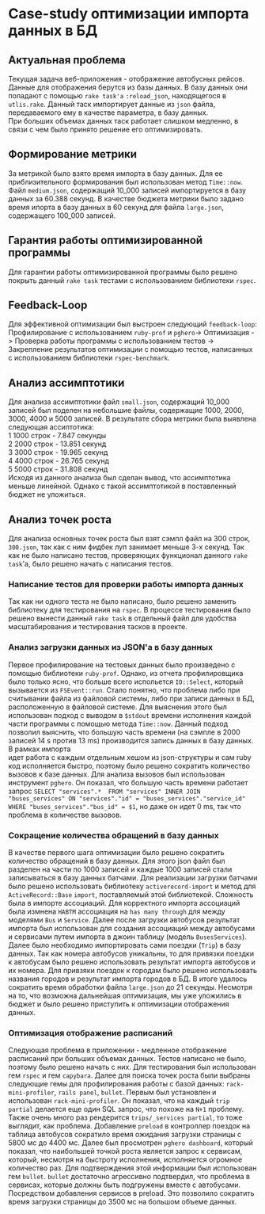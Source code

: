 # Case-study оптимизации импорта данных в БД

## Актуальная проблема
Текущая задача веб-приложения - отображение автобусных рейсов. Данные для отображения берутся из
базы данных. В базу данных они попадают с помощью `rake task'a` `:reload_json`, находящегося в
`utlis.rake`. Данный таск импортирует данные из `json` файла, передаваемого ему в качестве 
параметра, в базу данных.  
При больших объемах данных таск работает слишком медленно, в связи с чем было принято решение его
оптимизировать.

## Формирование метрики
За метрикой было взято время импорта в базу данных. Для ее приблизительного формирования был 
использован метод `Time::now`. Файл `medium.json`, содержащий 10_000 записей импортируется в базу
данных за 60.388 секунд. В качестве бюджета метрики было задано время ипорта в базу данных в 60
секунд для файла `large.json`, содержащего 100_000 записей.

## Гарантия работы оптимизированной программы
Для гарантии работы оптимизированной программы было решено покрыть данный `rake task` тестами с
использованием библиотеки `rspec`.

## Feedback-Loop
Для эффективной оптимизации был выстроен следующий `feedback-loop`: Профилирование с использованием
`ruby-prof` и `pghero`-> Оптимизация -> Проверка работы программы с использованием тестов -> 
Закрепление результатов оптимизации с помощью тестов, написанных с использованием библиотеки 
`rspec-benchmark`.

## Анализ ассимптотики
Для анализа ассимптотики файл `small.json`, содержащий 10_000 записей был поделен на небольшие
файлы, содержащие 1000, 2000, 3000, 4000 и 5000 записей. В результате сбора метрики была выявлена 
следующая ассиптотика:  
1 1000 строк - 7.847 секунды  
2 2000 строк - 13.851 секунд  
3 3000 строк - 19.965 секунд  
4 4000 строк - 26.765 секунд  
5 5000 строк - 31.808 секунд  
Исходя из данного анализа был сделан вывод, что ассимптотика меньше линейной. Однако с такой 
ассимптотикой в поставленный бюджет не уложиться.

## Анализ точек роста
Для анализа основных точек роста был взят сэмпл файл на 300 строк, `300.json`, так как с ним фидбек 
луп занимает меньше 3-х секунд. Так как не было написано тестов, проверяющих функционал данного 
`rake task`'a, было решено начать с написания тестов.

### Написание тестов для проверки работы импорта данных
Так как ни одного теста не было написано, было решено заменить библиотеку для тестирования на
`rspec`. В процессе тестирования было решено вынести данный `rake task` в отдельный файл для
удобства масштабирования и тестирования тасков в проекте.

### Анализ загрузки данных из JSON'a в базу данных
Первое профилирование на тестовых данных было произведено с помощью библиотеки `ruby-prof`. Однако,
из отчета профилировщика было только ясно, что больше всего испольется `IO::Select`, который
вызывается из `FSEvent::run`. Стало понятно, что проблема либо при считывании файла из файловой 
системы, либо при записи данных в БД, расположенную в файловой системе. Для выяснения этого был
использован подход с выводом в `$stdout` времени исполнения каждой части программы с помощью метода
`Time::now`. Данный подход позволил выяснить, что большую часть времени (на сэмпле в 2000 записей
14 s против 13 ms) производится запись данных в базу данных. В рамках импорта  
идет работа с каждым отдельным хешом из json-структуры и сам ruby код исполняется быстро, поэтому
было решено сократить количество вызовов к базе данных. Для анализа вызовов был использован 
инструмент `pghero`. Он показал, что большую часть времени работает запрос `SELECT "services".* 
FROM "services" INNER JOIN "buses_services" ON "services"."id" = "buses_services"."service_id" 
WHERE "buses_services"."bus_id" = $1`, но даже он идет 0 ms, так что проблема в количестве вызовов.

### Сокращение количества обращений в базу данных
В качестве первого шага оптимизации было решено сократить количество обращений в базу данных. Для
этого json файл был разделен на части по 1000 записей и каждые 1000 записей стали записываться в
базу данных батчами. Для реализации загрузки батчами было решено использовать библиотеку 
`activerecord-import` и метод для `ActiveRecord::Base` `import`, поставляемый этой 
библиотекой. Сложность была в импорте ассоциаций. Для корректного импорта ассоциаций была измнена
`HABTM` ассоциация на `has many through` для между моделями `Bus` и `Service`. Далее после загрузки
автобусов результат импорта был использован для создания ассоциаций между автобусами и сервисами
путем импорта в джоин таблицу (модель `BusesServices`).  
Далее было необходимо импортировать сами поездки (`Trip`) в базу данных. Так как номера автобусов
уникальны, то для привязки поездки к автобусам было решено использовать результат импорта автобусов
и их номера. Для привзяки поездок к городам было решено использовать названия городов и результат
импорта городов в БД. В итоге удалось сократить время обработки файла `large.json` до 21 секунды.
Несмотря на то, что возможна дальнейшая оптимизация, мы уже уложились в бюджет и было решено 
приступить к оптимизации отображения данных.

### Оптимизация отображение расписаний
Следующая проблема в приложении - медленное отображение расписаний при больших объемах данных. 
Тестов написано не было, поэтому было решено начать с них. Для тестирования был использован гем
`rspec` и гем `capybara`. Далее для поиска точек роста были выбраны следующие гемы для 
профилирования работы с базой данных: `rack-mini-profiler`, `rails panel`, `bullet`. Первым был 
установлен и использован `rack-mini-profiler`. Он показал, что на каждый `trip partial` делается
еще один SQL запрос, что похоже на `N+1` проблему. Также очень много раз рендерится 
`trips/_services partial`, то тоже выглядит, как проблема. Добавление `preload` в контроллер 
поездок на таблица автобусов сократило время ожидания загрузки страницы с 5800 мс до 4400 мс. Далее
был просмотрен `pghero dashboard`, который показал, что наибольшей точкой роста является запрос 
к сервисам, который, несмотря на быстроту исполнения, исполняется огромное количество раз. Для
подтверждения этой информации был использован гем `bullet`. `bullet` достаточно агрессивно 
подтвердил, что проблема в сервисах, которые должны быть подгружены вместе с автобусами. 
Посредством добавления сервисов в preload. Это позволило сократить время загрузки страницы до 
3500 мс на большом объеме данных. 	